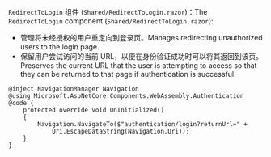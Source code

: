 <span data-ttu-id="7c8bc-101">`RedirectToLogin` 组件 (`Shared/RedirectToLogin.razor`)：</span><span class="sxs-lookup"><span data-stu-id="7c8bc-101">The `RedirectToLogin` component (`Shared/RedirectToLogin.razor`):</span></span>

* <span data-ttu-id="7c8bc-102">管理将未经授权的用户重定向到登录页。</span><span class="sxs-lookup"><span data-stu-id="7c8bc-102">Manages redirecting unauthorized users to the login page.</span></span>
* <span data-ttu-id="7c8bc-103">保留用户尝试访问的当前 URL，以便在身份验证成功时可以将其返回到该页。</span><span class="sxs-lookup"><span data-stu-id="7c8bc-103">Preserves the current URL that the user is attempting to access so that they can be returned to that page if authentication is successful.</span></span>

```razor
@inject NavigationManager Navigation
@using Microsoft.AspNetCore.Components.WebAssembly.Authentication
@code {
    protected override void OnInitialized()
    {
        Navigation.NavigateTo($"authentication/login?returnUrl=" +
            Uri.EscapeDataString(Navigation.Uri));
    }
}
```
